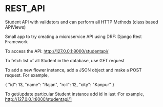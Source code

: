 # REST_API
Student API with validators and can perform all HTTP  Methods  (class based APIViews)

Small app to try creating a microservice API using DRF: Django Rest Framework

To access the API: http://127.0.0.1:8000/studentapi/

To fetch list of all Student in the database, use GET request

To add a new flower instance, add a JSON object and make a POST request. For example,

{
        "id": 13,
        "name": "Rajan",
        "roll": 12,
        "city": "Kanpur"
}

To get/update particular Student instance add id in last :For example, http://127.0.0.1:8000/studentapi/1  



